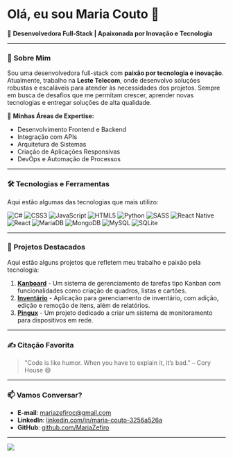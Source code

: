 # Olá, eu sou **Maria Couto** 👋

🚀 **Desenvolvedora Full-Stack | Apaixonada por Inovação e Tecnologia**

---

### 💫 **Sobre Mim**

Sou uma desenvolvedora full-stack com **paixão por tecnologia e inovação**. Atualmente, trabalho na **Leste Telecom**, onde desenvolvo soluções robustas e escaláveis para atender às necessidades dos projetos. Sempre em busca de desafios que me permitam crescer, aprender novas tecnologias e entregar soluções de alta qualidade.

🔧 **Minhas Áreas de Expertise:**
- Desenvolvimento Frontend e Backend
- Integração com APIs
- Arquitetura de Sistemas
- Criação de Aplicações Responsivas
- DevOps e Automação de Processos

---

### 🛠 **Tecnologias e Ferramentas**

Aqui estão algumas das tecnologias que mais utilizo:

![C#](https://img.shields.io/badge/c%23-%23239120.svg?style=for-the-badge&logo=csharp&logoColor=white)
![CSS3](https://img.shields.io/badge/css3-%231572B6.svg?style=for-the-badge&logo=css3&logoColor=white)
![JavaScript](https://img.shields.io/badge/javascript-%23323330.svg?style=for-the-badge&logo=javascript&logoColor=%23F7DF1E)
![HTML5](https://img.shields.io/badge/html5-%23E34F26.svg?style=for-the-badge&logo=html5&logoColor=white)
![Python](https://img.shields.io/badge/python-3670A0?style=for-the-badge&logo=python&logoColor=ffdd54)
![SASS](https://img.shields.io/badge/SASS-hotpink.svg?style=for-the-badge&logo=SASS&logoColor=white)
![React Native](https://img.shields.io/badge/react_native-%2320232a.svg?style=for-the-badge&logo=react&logoColor=%2361DAFB)
![React](https://img.shields.io/badge/react-%2320232a.svg?style=for-the-badge&logo=react&logoColor=%2361DAFB)
![MariaDB](https://img.shields.io/badge/MariaDB-003545?style=for-the-badge&logo=mariadb&logoColor=white)
![MongoDB](https://img.shields.io/badge/MongoDB-%234ea94b.svg?style=for-the-badge&logo=mongodb&logoColor=white)
![MySQL](https://img.shields.io/badge/mysql-4479A1.svg?style=for-the-badge&logo=mysql&logoColor=white)
![SQLite](https://img.shields.io/badge/sqlite-%2307405e.svg?style=for-the-badge&logo=sqlite&logoColor=white)

---

### 🌟 **Projetos Destacados**

Aqui estão alguns projetos que refletem meu trabalho e paixão pela tecnologia:

1. **[Kanboard](https://github.com/MariaZefiro/Kanboard)** - Um sistema de gerenciamento de tarefas tipo Kanban com funcionalidades como criação de quadros, listas e cartões.
2. **[Inventário](https://github.com/MariaZefiro/Inventario)** - Aplicação para gerenciamento de inventário, com adição, edição e remoção de itens, além de relatórios.
3. **[Pingux](https://github.com/MariaZefiro/Pingux)** - Um projeto dedicado a criar um sistema de monitoramento para dispositivos em rede.

---

### ✍️ **Citação Favorita**

> "Code is like humor. When you have to explain it, it’s bad." – Cory House 😄

---

### 📫 **Vamos Conversar?**

- **E-mail**: [mariazefiroc@gmail.com](mailto:mariazefiroc@gmail.com)
- **LinkedIn**: [linkedin.com/in/maria-couto-3256a526a](https://www.linkedin.com/in/maria-couto-3256a526a)
- **GitHub**: [github.com/MariaZefiro](https://github.com/MariaZefiro)

---

![](https://quotes-github-readme.vercel.app/api?type=horizontal&theme=radical)
